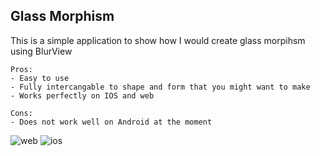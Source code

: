 ## Glass Morphism

This is a simple application to show how I would create glass morpihsm using BlurView

```
Pros:
- Easy to use
- Fully intercangable to shape and form that you might want to make
- Works perfectly on IOS and web
```
```
Cons:
- Does not work well on Android at the moment
```

![web](./assets/example_web.png)
![ios](./assets/example_ios.png)